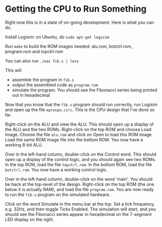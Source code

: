 # Getting the CPU to Run Something

Right now this is in a state of on-going development. Here is what you can
do.

Install Logisim: on Ubuntu, do `sudo apt-get logisim`

Run `make` to build the ROM images needed: alu.rom, botctrl.rom, program.rom
and topctrl.rom

You can also run `./eas fib.s | less`

This will
+ assemble the program in `fib.s`
+ output the assembled code as `program.rom`
+ simulate the program. You should see the Fibonacci series being printed out in hexadecimal

Now that you know that the `fib.s` program should run correctly, run Logisim
and open up the file `eprocpu.circ`. This is the CPU design that I've done so
far.

Right-click on the ALU and view the ALU. This should open up a display of the
ALU and the two ROMs. Right-click on the top ROM and choose Load Image.
Choose the file `alu.rom` and click on Open to load this ROM image.
Load the same ROM image file into the bottom ROM. You now have a working
8-bit ALU.

Over in the left-hand column, double-click on the Control word. This
should open up a display of the control logic, and you should again see two
ROMs. In the top ROM, load the file `topctrl.rom`. In the bottom ROM, load
the file `botctrl.rom`. You now have a working control logic.

Over in the left-hand column, double-click on the word 'main'. You should be
back at the top-level of the design. Right-click on the top ROM (the one
below it is actually RAM), and load the file `program.rom`. You are now
ready to run the `fib.s` program on the simulated hardware.

Click on the word Simulate in the menu bar at the top. Set a tick frequency,
e.g. 32Hz, and then toggle Ticks Enabled. The simulation will start, and
you should see the Fibonacci series appear in hexadecimal on the 7-segment
LED display on the right.
